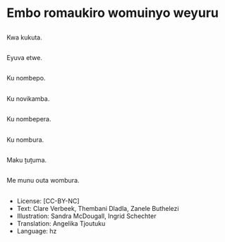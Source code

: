 # Embo romaukiro womuinyo weyuru

##
Kwa kukuta.

##
Eyuva etwe.

##
Ku nombepo.

##
Ku novikamba.

##
Ku nombepera.

##
Ku nombura.

##
Maku ṱuṱuma.

##
Me munu outa wombura.

##
* License: [CC-BY-NC]
* Text: Clare Verbeek, Thembani Dladla, Zanele Buthelezi
* Illustration: Sandra McDougall, Ingrid Schechter
* Translation: Angelika Tjoutuku
* Language: hz
